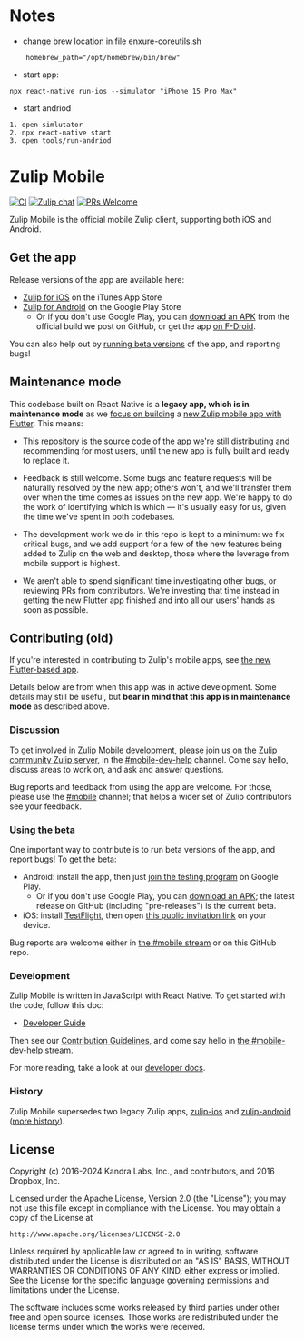 # Notes
- change brew location in file enxure-coreutils.sh
```
    homebrew_path="/opt/homebrew/bin/brew"

```
- start app: 
```
npx react-native run-ios --simulator "iPhone 15 Pro Max"
```

- start andriod
```
1. open simlutator
2. npx react-native start
3. open tools/run-andriod 
```


# Zulip Mobile

[![CI](https://github.com/zulip/zulip-mobile/actions/workflows/ci.yml/badge.svg)](https://github.com/zulip/zulip-mobile/actions/workflows/ci.yml?query=branch%3Amain)
[![Zulip chat](https://img.shields.io/badge/zulip-join_chat-brightgreen.svg)](https://chat.zulip.org/#narrow/stream/mobile)
[![PRs Welcome](https://img.shields.io/badge/PRs-welcome-brightgreen.svg)](https://github.com/zulip/zulip-mobile/blob/main/CONTRIBUTING.md)

Zulip Mobile is the official mobile Zulip client, supporting both iOS
and Android.


## Get the app

Release versions of the app are available here:
* [Zulip for iOS](https://itunes.apple.com/app/zulip/id1203036395)
  on the iTunes App Store
* [Zulip for Android](https://play.google.com/store/apps/details?id=com.kodius.konvo)
  on the Google Play Store
  * Or if you don't use Google Play, you can [download an
    APK](https://github.com/zulip/zulip-mobile/releases/latest)
    from the official build we post on GitHub, or get the app
    [on F-Droid](https://f-droid.org/packages/com.kodius.konvo/).

You can also help out by [running beta versions](#using-the-beta) of
the app, and reporting bugs!


## Maintenance mode

This codebase built on React Native is a **legacy app, which is in
maintenance mode** as we [focus on building][zulip-flutter-beta]
a [new Zulip mobile app with Flutter][zulip-flutter].
This means:

 * This repository is the source code of the app we're still
   distributing and recommending for most users, until the new app is
   fully built and ready to replace it.

 * Feedback is still welcome.  Some bugs and feature requests will be
   naturally resolved by the new app; others won't, and we'll transfer
   them over when the time comes as issues on the new app.  We're
   happy to do the work of identifying which is which — it's usually
   easy for us, given the time we've spent in both codebases.

 * The development work we do in this repo is kept to a minimum: we
   fix critical bugs, and we add support for a few of the new features
   being added to Zulip on the web and desktop, those where the
   leverage from mobile support is highest.

 * We aren't able to spend significant time investigating other bugs,
   or reviewing PRs from contributors.  We're investing that time
   instead in getting the new Flutter app finished and into all our
   users' hands as soon as possible.

[zulip-flutter-beta]: https://chat.zulip.org/#narrow/stream/2-general/topic/Flutter/near/1582367
[zulip-flutter]: https://github.com/zulip/zulip-flutter


## Contributing (old)

If you're interested in contributing to Zulip's mobile apps,
see [the new Flutter-based app][zulip-flutter].

Details below are from when this app was in active development.
Some details may still be useful, but **bear in mind that this
app is in maintenance mode** as described above.


### Discussion

To get involved in Zulip Mobile development, please join us on
[the Zulip community Zulip server][czo-doc], in the
[#mobile-dev-help][czo-mobile-dev-help] channel.  Come say hello, discuss areas to
work on, and ask and answer questions.

Bug reports and feedback from using the app are welcome.
For those, please use the [#mobile][czo-mobile] channel;
that helps a wider set of Zulip contributors see your feedback.

[czo-mobile-dev-help]: https://chat.zulip.org/#narrow/stream/516-mobile-dev-help
[czo-mobile]: https://chat.zulip.org/#narrow/stream/48-mobile
[czo-doc]: https://zulip.readthedocs.io/en/latest/contributing/chat-zulip-org.html


### Using the beta

One important way to contribute is to run beta versions of the app, and report
bugs!  To get the beta:

* Android: install the app, then just
  [join the testing program](https://play.google.com/apps/testing/com.kodius.konvo/)
  on Google Play.
  * Or if you don't use Google Play, you can [download an
    APK](https://github.com/zulip/zulip-mobile/releases/); the latest
    release on GitHub (including "pre-releases") is the current beta.
* iOS: install [TestFlight](https://developer.apple.com/testflight/testers/),
  then open [this public invitation link](https://testflight.apple.com/join/ZuzqwXGf)
  on your device.

Bug reports are welcome either in [the #mobile stream](#discussion) or
on this GitHub repo.


### Development

Zulip Mobile is written in JavaScript with React Native.  To get
started with the code, follow this doc:

* [Developer Guide](docs/developer-guide.md)

Then see our [Contribution Guidelines](CONTRIBUTING.md), and come say
hello in [the #mobile-dev-help stream](#discussion).

For more reading, take a look at our [developer docs](docs/).


### History

Zulip Mobile supersedes two legacy Zulip apps,
[zulip-ios](https://github.com/zulip/zulip-ios-legacy) and
[zulip-android](https://github.com/zulip/zulip-android)
([more history](https://github.com/zulip/zulip-android/blob/master/android-strategy.md)).


## License

Copyright (c) 2016-2024 Kandra Labs, Inc., and contributors, and 2016 Dropbox, Inc.

Licensed under the Apache License, Version 2.0 (the "License");
you may not use this file except in compliance with the License.
You may obtain a copy of the License at

    http://www.apache.org/licenses/LICENSE-2.0

Unless required by applicable law or agreed to in writing, software
distributed under the License is distributed on an "AS IS" BASIS,
WITHOUT WARRANTIES OR CONDITIONS OF ANY KIND, either express or implied.
See the License for the specific language governing permissions and
limitations under the License.

The software includes some works released by third parties under other
free and open source licenses. Those works are redistributed under the
license terms under which the works were received.
